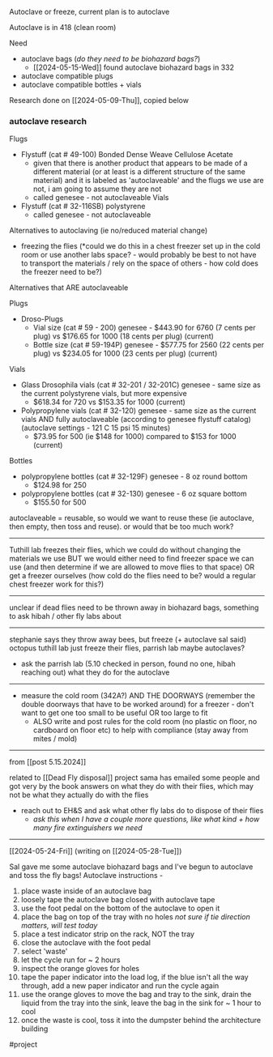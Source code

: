Autoclave or freeze, current plan is to autoclave

Autoclave is in 418 (clean room)

Need 
- autoclave bags (*do they need to be biohazard bags?*)
	- [[2024-05-15-Wed]] found autoclave biohazard bags in 332
- autoclave compatible plugs
- autoclave compatible bottles + vials

Research done on [[2024-05-09-Thu]], copied below
### autoclave research

Flugs
- Flystuff (cat # 49-100) Bonded Dense Weave Cellulose Acetate
	- given that there is another product that appears to be made of a different material (or at least is a different structure of the same material) and it is labeled as 'autoclaveable' and the flugs we use are not, i am going to assume they are not
	- called genesee - not autoclaveable
Vials
- Flystuff (cat # 32-116SB) polystyrene
	- called genesee - not autoclaveable

Alternatives to autoclaving (ie no/reduced material change)
- freezing the flies (*could we do this in a chest freezer set up in the cold room or use another labs space? - would probably be best to not have to transport the materials / rely on the space of others - how cold does the freezer need to be?)

Alternatives that ARE autoclaveable

Plugs
- Droso-Plugs 
	- Vial size (cat # 59 - 200) genesee - $443.90 for 6760 (7 cents per plug) vs $176.65 for 1000 (18 cents per plug) (current) 
	- Bottle size (cat # 59-194P) genesee - $577.75 for 2560 (22 cents per plug) vs $234.05 for 1000 (23 cents per plug) (current)

Vials
- Glass Drosophila vials (cat # 32-201 / 32-201C) genesee - same size as the current polystyrene vials, but more expensive 
	- $618.34 for 720 vs $153.35 for 1000 (current)
- Polypropylene vials (cat # 32-120) genesee - same size as the current vials AND fully autoclaveable (according to genesee flystuff catalog) (autoclave settings - 121 C 15 psi 15 minutes) 
	- $73.95 for 500 (ie $148 for 1000) compared to $153 for 1000 (current)

Bottles
- polypropylene bottles (cat # 32-129F) genesee - 8 oz round bottom
	- $124.98 for 250
- polypropylene bottles (cat # 32-130) genesee - 6 oz square bottom
	- $155.50 for 500

autoclaveable = reusable, so would we want to reuse these (ie autoclave, then empty, then toss and reuse). or would that be too much work?

---
Tuthill lab freezes their flies, which we could do without changing the materials we use BUT we would either need to find freezer space we can use (and then determine if we are allowed to move flies to that space) OR get a freezer ourselves (how cold do the flies need to be? would a regular chest freezer work for this?)

---
unclear if dead flies need to be thrown away in biohazard bags, something to ask hibah / other fly labs about

---
stephanie says they throw away bees, but freeze (+ autoclave sal said) octopus
tuthill lab just freeze their flies, parrish lab maybe autoclaves?
- ask the parrish lab (5.10 checked in person, found no one, hibah reaching out) what they do for the autoclave
--- 
- measure the cold room (342A?) AND THE DOORWAYS (remember the double doorways that have to be worked around) for a freezer - don't want to get one too small to be useful OR too large to fit
	- ALSO write and post rules for the cold room (no plastic on floor, no cardboard on floor etc) to help with compliance (stay away from mites / mold)
---
from [[post 5.15.2024]]

related to [[Dead Fly disposal]] project
sama has emailed some people and got very by the book answers on what they do with their flies, which may not be what they actually do with the flies

- reach out to EH&S and ask what other fly labs do to dispose of their flies
	- *ask this when I have a couple more questions, like what kind + how many fire extinguishers we need*

---
[[2024-05-24-Fri]] (writing on [[2024-05-28-Tue]])

Sal gave me some autoclave biohazard bags and I've begun to autoclave and toss the fly bags!
Autoclave instructions - 
1) place waste inside of an autoclave bag
2) loosely tape the autoclave bag closed with autoclave tape
3) use the foot pedal on the bottom of the autoclave to open it
4) place the bag on top of the tray with no holes *not sure if tie direction matters, will test today*
5) place a test indicator strip on the rack, NOT the tray
6) close the autoclave with the foot pedal
7) select 'waste'
8) let the cycle run for ~ 2 hours
10) inspect the orange gloves for holes
11) tape the paper indicator into the load log, if the blue isn't all the way through, add a new paper indicator and run the cycle again
12) use the orange gloves to move the bag and tray to the sink, drain the liquid from the tray into the sink, leave the bag in the sink for ~ 1 hour to cool
13) once the waste is cool, toss it into the dumpster behind the architecture building



#project